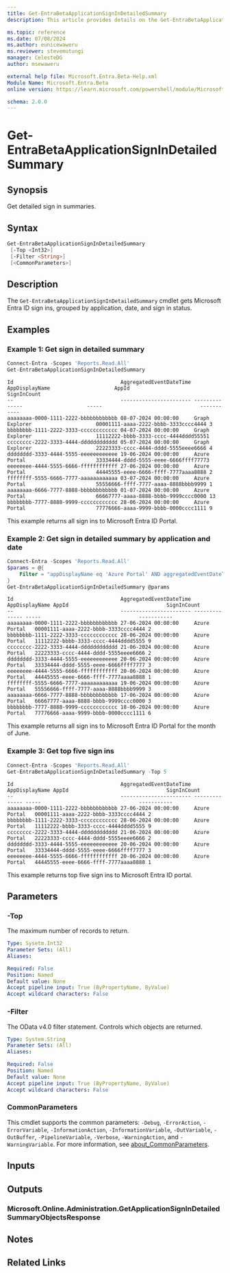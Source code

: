```yaml
---
title: Get-EntraBetaApplicationSignInDetailedSummary
description: This article provides details on the Get-EntraBetaApplicationSignInDetailedSummary command.

ms.topic: reference
ms.date: 07/08/2024
ms.author: eunicewaweru
ms.reviewer: stevemutungi
manager: CelesteDG
author: msewaweru

external help file: Microsoft.Entra.Beta-Help.xml
Module Name: Microsoft.Entra.Beta
online version: https://learn.microsoft.com/powershell/module/Microsoft.Entra.Beta/Get-EntraBetaApplicationSignInDetailedSummary

schema: 2.0.0
---
```


# Get-EntraBetaApplicationSignInDetailedSummary

## Synopsis

Get detailed sign in summaries.

## Syntax

```powershell
Get-EntraBetaApplicationSignInDetailedSummary
 [-Top <Int32>]
 [-Filter <String>]
 [<CommonParameters>]
```

## Description

The `Get-EntraBetaApplicationSignInDetailedSummary` cmdlet gets Microsoft Entra ID sign ins, grouped by application, date, and sign in status.

## Examples

### Example 1: Get sign in detailed summary

```powershell
Connect-Entra -Scopes 'Reports.Read.All'
Get-EntraBetaApplicationSignInDetailedSummary 
```

```Output
Id                                   AggregatedEventDateTime AppDisplayName                     AppId                                SignInCount
--                                   ----------------------- --------------                     -----                                -----------
aaaaaaaa-0000-1111-2222-bbbbbbbbbbbb 08-07-2024 00:00:00     Graph Explorer                     00001111-aaaa-2222-bbbb-3333cccc4444 3
bbbbbbbb-1111-2222-3333-cccccccccccc 04-07-2024 00:00:00     Graph Explorer                     11112222-bbbb-3333-cccc-4444dddd55551
cccccccc-2222-3333-4444-dddddddddddd 05-07-2024 00:00:00     Graph Explorer                     22223333-cccc-4444-dddd-5555eeee6666 4
dddddddd-3333-4444-5555-eeeeeeeeeeee 19-06-2024 00:00:00     Azure Portal                       33334444-dddd-5555-eeee-6666ffff77773
eeeeeeee-4444-5555-6666-ffffffffffff 27-06-2024 00:00:00     Azure Portal                       44445555-eeee-6666-ffff-7777aaaa8888 2
ffffffff-5555-6666-7777-aaaaaaaaaaaa 03-07-2024 00:00:00     Azure Portal                       55556666-ffff-7777-aaaa-8888bbbb9999 1
aaaaaaaa-6666-7777-8888-bbbbbbbbbbbb 01-07-2024 00:00:00     Azure Portal                       66667777-aaaa-8888-bbbb-9999cccc0000 13
bbbbbbbb-7777-8888-9999-cccccccccccc 28-06-2024 00:00:00     Azure Portal                       77776666-aaaa-9999-bbbb-0000cccc1111 9
```

This example returns all sign ins to Microsoft Entra ID Portal.

### Example 2: Get sign in detailed summary by application and date

```powershell
Connect-Entra -Scopes 'Reports.Read.All'
$params = @{
    Filter = "appDisplayName eq 'Azure Portal' AND aggregatedEventDateTime gt 2024-06-01 AND aggregatedEventDateTime lt 2024-07-01"
}
Get-EntraBetaApplicationSignInDetailedSummary @params
```

```Output
Id                                   AggregatedEventDateTime AppDisplayName AppId                                SignInCount
--                                   ----------------------- -------------- -----                                -----------
aaaaaaaa-0000-1111-2222-bbbbbbbbbbbb 27-06-2024 00:00:00     Azure Portal   00001111-aaaa-2222-bbbb-3333cccc4444 2
bbbbbbbb-1111-2222-3333-cccccccccccc 28-06-2024 00:00:00     Azure Portal   11112222-bbbb-3333-cccc-4444dddd5555 9
cccccccc-2222-3333-4444-dddddddddddd 21-06-2024 00:00:00     Azure Portal   22223333-cccc-4444-dddd-5555eeee6666 2
dddddddd-3333-4444-5555-eeeeeeeeeeee 20-06-2024 00:00:00     Azure Portal   33334444-dddd-5555-eeee-6666ffff7777 3
eeeeeeee-4444-5555-6666-ffffffffffff 20-06-2024 00:00:00     Azure Portal   44445555-eeee-6666-ffff-7777aaaa8888 1
ffffffff-5555-6666-7777-aaaaaaaaaaaa 19-06-2024 00:00:00     Azure Portal   55556666-ffff-7777-aaaa-8888bbbb9999 3
aaaaaaaa-6666-7777-8888-bbbbbbbbbbbb 17-06-2024 00:00:00     Azure Portal   66667777-aaaa-8888-bbbb-9999cccc0000 3
bbbbbbbb-7777-8888-9999-cccccccccccc 18-06-2024 00:00:00     Azure Portal   77776666-aaaa-9999-bbbb-0000cccc1111 6
```

This example returns all sign ins to Microsoft Entra ID Portal for the month of June.

### Example 3: Get top five sign ins

```powershell
Connect-Entra -Scopes 'Reports.Read.All'
Get-EntraBetaApplicationSignInDetailedSummary -Top 5
```

```Output
Id                                   AggregatedEventDateTime AppDisplayName AppId                                SignInCount
--                                   ----------------------- -------------- -----                                -----------
aaaaaaaa-0000-1111-2222-bbbbbbbbbbbb 27-06-2024 00:00:00     Azure Portal   00001111-aaaa-2222-bbbb-3333cccc4444 2
bbbbbbbb-1111-2222-3333-cccccccccccc 28-06-2024 00:00:00     Azure Portal   11112222-bbbb-3333-cccc-4444dddd5555 9
cccccccc-2222-3333-4444-dddddddddddd 21-06-2024 00:00:00     Azure Portal   22223333-cccc-4444-dddd-5555eeee6666 2
dddddddd-3333-4444-5555-eeeeeeeeeeee 20-06-2024 00:00:00     Azure Portal   33334444-dddd-5555-eeee-6666ffff7777 3
eeeeeeee-4444-5555-6666-ffffffffffff 20-06-2024 00:00:00     Azure Portal   44445555-eeee-6666-ffff-7777aaaa8888 1
```

This example returns top five sign ins to Microsoft Entra ID portal.

## Parameters

### -Top

The maximum number of records to return.

```yaml
Type: Sysetm.Int32
Parameter Sets: (All)
Aliases:

Required: False
Position: Named
Default value: None
Accept pipeline input: True (ByPropertyName, ByValue)
Accept wildcard characters: False
```

### -Filter

The OData v4.0 filter statement.
Controls which objects are returned.

```yaml
Type: System.String
Parameter Sets: (All)
Aliases:

Required: False
Position: Named
Default value: None
Accept pipeline input: True (ByPropertyName, ByValue)
Accept wildcard characters: False
```

### CommonParameters

This cmdlet supports the common parameters: `-Debug`, `-ErrorAction`, `-ErrorVariable`, `-InformationAction`, `-InformationVariable`, `-OutVariable`, `-OutBuffer`, `-PipelineVariable`, `-Verbose`, `-WarningAction`, and `-WarningVariable`. For more information, see [about_CommonParameters](https://go.microsoft.com/fwlink/?LinkID=113216).

## Inputs

## Outputs

### Microsoft.Online.Administration.GetApplicationSignInDetailedSummaryObjectsResponse

## Notes

## Related Links
